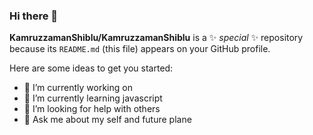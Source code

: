 ### Hi there 👋
**KamruzzamanShiblu/KamruzzamanShiblu** is a ✨ _special_ ✨ repository because its `README.md` (this file) appears on your GitHub profile.

Here are some ideas to get you started:

- 🔭 I’m currently working on 
- 🌱 I’m currently learning javascript
- 🤔 I’m looking for help with others 
- 💬 Ask me about my self and future plane 


